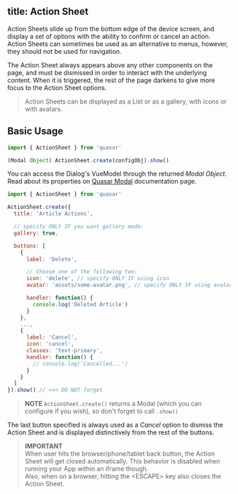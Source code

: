 title: Action Sheet
---
Action Sheets slide up from the bottom edge of the device screen, and display a set of options with the ability to confirm or cancel an action. Action Sheets can sometimes be used as an alternative to menus, however, they should not be used for navigation.

The Action Sheet always appears above any other components on the page, and must be dismissed in order to interact with the underlying content. When it is triggered, the rest of the page darkens to give more focus to the Action Sheet options.

<input type="hidden" data-fullpage-demo="global/action-sheet">

> Action Sheets can be displayed as a List or as a gallery, with icons or with avatars.

## Basic Usage
``` js
import { ActionSheet } from 'quasar'

(Modal Object) ActionSheet.create(configObj).show()
```

You can access the Dialog's VueModel through the returned *Modal Object*. Read about its properties on [Quasar Modal](/components/modal.html#Basic-Usage) documentation page.

``` js
import { ActionSheet } from 'quasar'

ActionSheet.create({
  title: 'Article Actions',

  // specify ONLY IF you want gallery mode:
  gallery: true,

  buttons: [
    {
      label: 'Delete',

      // Choose one of the following two:
      icon: 'delete', // specify ONLY IF using icon
      avatar: 'assets/some-avatar.png', // specify ONLY IF using avatar

      handler: function() {
        console.log('Deleted Article')
      }
    },
    ...,
    {
      label: 'Cancel',
      icon: 'cancel',
      classes: 'text-primary',
      handler: function() {
        // console.log('Cancelled...')
      }
    }
  ]
}).show() // <<< DO NOT forget
```

> **NOTE**
> `ActionSheet.create()` returns a Modal (which you can configure if you wish), so don't forget to call `.show()`

The last button specified is always used as a *Cancel* option to dismiss the Action Sheet and is displayed distinctively from the rest of the buttons.

> **IMPORTANT**
> <br>When user hits the browser/phone/tablet back button, the Action Sheet will get closed automatically. This behavior is disabled when running your App within an iframe though.
> <br>Also, when on a browser, hitting the &lt;ESCAPE&gt; key also closes the Action Sheet.
